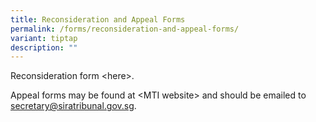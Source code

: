 ```yaml
---
title: Reconsideration and Appeal Forms
permalink: /forms/reconsideration-and-appeal-forms/
variant: tiptap
description: ""
---
```

<p>Reconsideration form &lt;here&gt;.</p>
<p></p>
<p>Appeal forms may be found at &lt;MTI website&gt; and should be emailed
to <a href="mailto:secretary@siratribunal.gov.sg" rel="noopener noreferrer nofollow" target="_blank"><u>secretary@siratribunal.gov.sg</u></a>.</p>
<p>
<br>
</p>